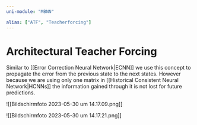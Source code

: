 ```yaml
---
uni-module: "MBNN"

alias: ["ATF", "Teacherforcing"]
---
```


# Architectural Teacher Forcing

Similar to [[Error Correction Neural Network|ECNN]] we use this concept to propagate the error from the previous state to the next states. However because we are using only one matrix in [[Historical Consistent Neural Network|HCNNs]] the information gained through it is not lost for future predictions.

![[Bildschirm­foto 2023-05-30 um 14.17.09.png]]

![[Bildschirm­foto 2023-05-30 um 14.17.21.png]]
